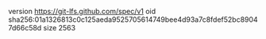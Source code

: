 version https://git-lfs.github.com/spec/v1
oid sha256:01a1326813c0c125aeda9525705614749bee4d93a7c8fdef52bc89047d66c58d
size 2563
